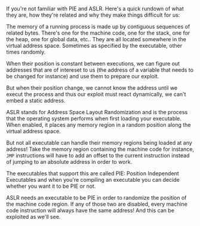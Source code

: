If you're not familiar with PIE and ASLR. Here's a quick rundown of what they
are, how they're related and why they make things difficult for us:

The memory of a running process is made up by contiguous sequences of related
bytes. There's one for the machine code, one for the stack, one for the heap,
one for global data, etc.. They are all located somewhere in the virtual address
space. Sometimes as specified by the executable, other times randomly.

When their position is constant between executions, we can figure out addresses
that are of intereset to us (the address of a variable that needs to be changed
for instance) and use them to prepare our exploit.

But when their position change, we cannot know the address until we execut the
process and thus our exploit must react dynamically, we can't embed a static
address.

ASLR stands for Address Space Layout Randomization and is the process that the
operating system performs when first loading your executable. When enabled, it
places any memory region in a random position along the virtual address space.

But not all executable can handle their memory regions being loaded at any
address! Take the memory region containing the machine code for instance, `JMP`
instructions will have to add an offset to the current instruction instead of
jumping to an absolute address in order to work.

The executables that support this are called PIE: Position Independent
Executables and when you're compiling an executable you can decide whether you
want it to be PIE or not.

ASLR needs an executable to be PIE in order to randomize the position of the
machine code region. If any of those two are disabled, every machine code
instruction will always have the same address! And this can be exploited as we'll see.

